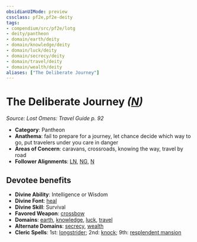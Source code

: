 ```yaml
---
obsidianUIMode: preview
cssclass: pf2e,pf2e-deity
tags:
- compendium/src/pf2e/lotg
- deity/pantheon
- domain/earth/deity
- domain/knowledge/deity
- domain/luck/deity
- domain/secrecy/deity
- domain/travel/deity
- domain/wealth/deity
aliases: ["The Deliberate Journey"]
---
```

# The Deliberate Journey *([N](rules/traits/n-b1.md "Neutral Alignment Trait"))*  
*Source: Lost Omens: Travel Guide p. 92*  

- **Category**: Pantheon
- **Anathema**: fail to prepare for a journey, let chance decide which way to go, put travelers under you care in danger
- **Areas of Concern**: caravans, crossroads, knowing the way, travel by road
- **Follower Alignments**: [LN](rules/traits/ln-b1.md "Lawful Neutral Alignment Trait"), [NG](rules/traits/ng-b1.md "Neutral Good Alignment Trait"), [N](rules/traits/n-b1.md "Neutral Alignment Trait")

## Devotee benefits

- **Divine Ability**: Intelligence or Wisdom
- **Divine Font**: [heal](heal.md)
- **Divine Skill**: Survival
- **Favored Weapon**: [crossbow](crossbow.md)
- **Domains**: [earth](Reference/Compendium/Setting/domains.md#Earth), [knowledge](Reference/Compendium/Setting/domains.md#Knowledge), [luck](Reference/Compendium/Setting/domains.md#Luck), [travel](Reference/Compendium/Setting/domains.md#Travel)
- **Alternate Domains**: [secrecy](Reference/Compendium/Setting/domains.md#Secrecy), [wealth](Reference/Compendium/Setting/domains.md#Wealth)
- **Cleric Spells**: 1st: [longstrider](longstrider.md); 2nd: [knock](knock.md); 9th: [resplendent mansion](resplendent-mansion.md)
